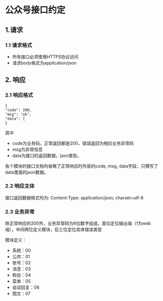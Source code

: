 # 公众号接口约定

## 1.请求

### 1.1 请求格式

* 所有接口必须使用HTTPS协议访问
* 请求body格式为application/json

## 2. 响应

### 2.1 响应格式
```
{
"code": 200,
"msg": "ok",
"data": {
}
```
其中

* code为业务码，正常返回都是200，错误返回为相应业务异常码
* msg为异常信息
* data为接口的返回数据，json类型。  

各个模块的接口文档均省略了正常响应时外层的code, msg, data字段，只撰写了data里面的json数据。

### 2.2 响应主体  
接口返回数据格式均为: Content-Type: application/json; charset=utf-8

### 2.3 业务异常

除正常响应的200外，业务异常码为6位数字组成，首位定位输出端（1为web端），中间两位定义模块，后三位定位具体错误类型  

模块定义：
* 系统：00
* 公共：01
* 账号：02
* 消息：03
* 粉丝：04
* 菜单：05
* 自动回复：06
* 图文：07
